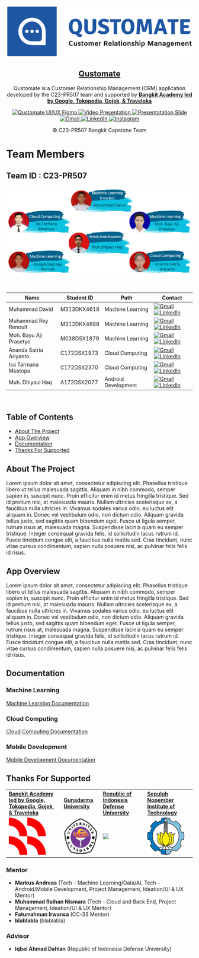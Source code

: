 <!-- Qustomate -->
<p align="center">
  <img src="Logo-Images/logo-customate-dengan-tulisan.png">
  <h2 align="center"><a href="https://github.com/Qustomate/Capstone-Project-Qustomate">Qustomate</a></h2>
  <p align="center">Qustomate is a Customer Relationship Management (CRM) application developed by the C23-PR507 team and supported by <a href="https://grow.google/intl/id_id/bangkit/"><strong>Bangkit Academy led by Google, Tokopedia, Gojek, & Traveloka</strong></a><p>
  <p align="center">
    <a href=https://www.figma.com/file/XoxgSN9qW5ysWAziRks1Sk/Capstone-OmniChannel-CRM?type=design&node-id=84-2&t=nHHfNeJelSfMpcJk-0">
    	<img src="https://img.shields.io/badge/%E2%9C%A8-Qustomate%20UI/UX%20Figma-1e56a4.svg?style=flat&colorA=0a0a0a" alt="Qustomate UI/UX Figma" />
    </a>
    <a href="">
    	<img src="https://img.shields.io/badge/%E2%9C%A8-Video%20Presentation-1e56a4.svg?style=flat&colorA=0a0a0a" alt="Video Presentation" />
    </a>
    <a href="">
    	<img src="https://img.shields.io/badge/%E2%9C%A8-Presentation%20Slide-1e56a4.svg?style=flat&colorA=0a0a0a" alt="Presentatation Slide" />
    </a>
    <a href="">
    	<img src="https://img.shields.io/badge/Qustomate-Gmail-red?logo=Gmail" alt="Gmail" />
    </a>
    <a href="">
    	<img src="https://img.shields.io/badge/Qustomate-LinkedIn-3949AB?logo=linkedin" alt="LinkedIn" />
    </a>
    <a href="">
    	<img src="https://img.shields.io/badge/Qustomate-Instagram-red?logo=instagram" alt="Instagram" />
    </a>
  </p>
  <p align="center">© C23-PR507 Bangkit Capstone Team</p>
</p>

# Team Members

## Team ID : C23-PR507
                   
<p align="center"><img src="Logo-Images/Team_Member.PNG"></p>

<br>

| Name                   | Student ID  | Path                | Contact |
| ---------------------- | ----------  | ------------------- | ------- |
| Muhammad David         | M313DKX4618 | Machine Learning    | [![Gmail](https://img.shields.io/badge/contact%20me-Gmail-red?logo=Gmail)](https://masukkan-link-disini) [![LinkedIn](https://img.shields.io/badge/contact%20me-LinkedIn-3949AB?logo=linkedin)](https://masukkan-link-disini) |
| Muhammad Rey Renoult   | M312DKX4688 | Machine Learning    | [![Gmail](https://img.shields.io/badge/contact%20me-Gmail-red?logo=Gmail)](https://masukkan-link-disini) [![LinkedIn](https://img.shields.io/badge/contact%20me-LinkedIn-3949AB?logo=linkedin)](https://masukkan-link-disini) |
| Moh. Bayu Aji Prasetyo | M038DSX1879 | Machine Learning    | [![Gmail](https://img.shields.io/badge/contact%20me-Gmail-red?logo=Gmail)](https://masukkan-link-disini) [![LinkedIn](https://img.shields.io/badge/contact%20me-LinkedIn-3949AB?logo=linkedin)](https://masukkan-link-disini) |
| Ananda Satria Ariyanto | C172DSX1973 | Cloud Computing     | [![Gmail](https://img.shields.io/badge/contact%20me-Gmail-red?logo=Gmail)](https://masukkan-link-disini) [![LinkedIn](https://img.shields.io/badge/contact%20me-LinkedIn-3949AB?logo=linkedin)](https://masukkan-link-disini) |
| Isa Tarmana Mustopa    | C172DSX2370 | Cloud Computing     | [![Gmail](https://img.shields.io/badge/contact%20me-Gmail-red?logo=Gmail)](https://masukkan-link-disini) [![LinkedIn](https://img.shields.io/badge/contact%20me-LinkedIn-3949AB?logo=linkedin)](https://masukkan-link-disini) |
| Muh. Dhiyaul Haq       | A172DSX2077 | Android Development | [![Gmail](https://img.shields.io/badge/contact%20me-Gmail-red?logo=Gmail)](https://masukkan-link-disini) [![LinkedIn](https://img.shields.io/badge/contact%20me-LinkedIn-3949AB?logo=linkedin)](https://masukkan-link-disini) |

<br>

## Table of Contents
- [About The Project](#about-the-project)
- [App Overview](#app-overview)
- [Documentation](#documentation)
- [Thanks For Supported](#thanks-for-supported)

## About The Project
<p>Lorem ipsum dolor sit amet, consectetur adipiscing elit. Phasellus tristique libero ut tellus malesuada sagittis. Aliquam in nibh commodo, semper sapien in, suscipit nunc. Proin efficitur enim id metus fringilla tristique. Sed id pretium nisi, at malesuada mauris. Nullam ultricies scelerisque ex, a faucibus nulla ultricies in. Vivamus sodales varius odio, eu luctus elit aliquam in. Donec vel vestibulum odio, non dictum odio. Aliquam gravida tellus justo, sed sagittis quam bibendum eget. Fusce ut ligula semper, rutrum risus at, malesuada magna. Suspendisse lacinia quam eu semper tristique. Integer consequat gravida felis, id sollicitudin lacus rutrum id. Fusce tincidunt congue elit, a faucibus nulla mattis sed. Cras tincidunt, nunc vitae cursus condimentum, sapien nulla posuere nisi, ac pulvinar felis felis id risus.</p>

## App Overview
<p>Lorem ipsum dolor sit amet, consectetur adipiscing elit. Phasellus tristique libero ut tellus malesuada sagittis. Aliquam in nibh commodo, semper sapien in, suscipit nunc. Proin efficitur enim id metus fringilla tristique. Sed id pretium nisi, at malesuada mauris. Nullam ultricies scelerisque ex, a faucibus nulla ultricies in. Vivamus sodales varius odio, eu luctus elit aliquam in. Donec vel vestibulum odio, non dictum odio. Aliquam gravida tellus justo, sed sagittis quam bibendum eget. Fusce ut ligula semper, rutrum risus at, malesuada magna. Suspendisse lacinia quam eu semper tristique. Integer consequat gravida felis, id sollicitudin lacus rutrum id. Fusce tincidunt congue elit, a faucibus nulla mattis sed. Cras tincidunt, nunc vitae cursus condimentum, sapien nulla posuere nisi, ac pulvinar felis felis id risus.</p>

## Documentation
### Machine Learning
  <a href="https://github.com/Qustomate/Capstone-Project-Qustomate/tree/main/ML-models/Model-1">Machine Learning Documentation</a>
### Cloud Computing
  <a href="https://github.com/Qustomate/Capstone-Project-Qustomate/tree/main/Cloud%20Computing">Cloud Computing Documentation</a>
### Mobile Development
  <a href="">Mobile Development Documentation</a>

## Thanks For Supported
<p align="center">
  <table>
    <tr>
      <td><a href="https://grow.google/intl/id_id/bangkit/"><strong>Bangkit Academy led by Google, Tokopedia, Gojek, & Traveloka</strong></a></td>
      <td><a href="https://www.gunadarma.ac.id/"><strong>Gunadarma University</strong></a></td>
      <td><a href="https://www.idu.ac.id/"><strong>Republic of Indonesia Defense University</strong></a></td>
      <td><a href="https://www.its.ac.id/id/beranda/"><strong>Sepuluh Nopember Institute of Technology</strong></a></td>
    </tr>
    <tr>
      <td><img src="Logo-Images/Logo_Bangkit.png" height="100"></td>
      <td><img src="Logo-Images/Logo_Gunadarma.png" height="100"></td>
      <td><img src="Logo-Images/Logo_Unhan.png" height="100"></td>
      <td><img src="Logo-Images/Logo_ITS.png" height="100"></td>
    </tr>
  </table>
</p>

### Mentor
- <strong>Markus Andreas</strong> (Tech - Machine Learning/Data/AI, Tech - Android/Mobile Development, Project Management, Ideation/UI & UX Mentor)
- <strong>Muhammad Raihan Nismara</strong> (Tech - Cloud and Back End, Project Management, Ideation/UI & UX Mentor)
- <strong>Faturrahman Irwansa</strong> (CC-33 Mentor)
- <strong>blablabla</strong> (blablabla)

### Advisor
- <strong>Iqbal Ahmad Dahlan</strong> (Republic of Indonesia Defense University)
